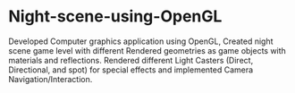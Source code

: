 # Night-scene-using-OpenGL
Developed Computer graphics application using OpenGL, Created night scene game level with different Rendered geometries as game objects with materials and reflections. Rendered different Light Casters (Direct, Directional, and spot) for special effects and implemented Camera Navigation/Interaction.
